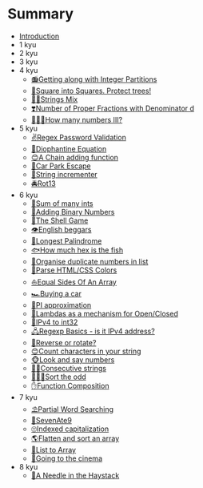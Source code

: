 # Summary

* [Introduction](README.md)
* 1 kyu
* 2 kyu
* 3 kyu
* 4 kyu
    * [📻Getting along with Integer Partitions](4-kyu/getting-along-with-integer-partitions.md)
    * [🔲Square into Squares. Protect trees!](4-kyu/square-into-squares-protect-trees.md)
    * [🖐🏽Strings Mix](4-kyu/strings-mix.md)
    * [❣️Number of Proper Fractions with Denominator d](4-kyu/number-of-proper-fractions-with-denominator-d.md)
    * [🤷🏾‍♂️How many numbers III?](4-kyu/how-many-numbers-iii.md)
* 5 kyu
    * [✌️Regex Password Validation](5-kyu/regex-password-validation.md)
    * [🏩Diophantine Equation](5-kyu/diophantine-equation.md)
    * [😊A Chain adding function](5-kyu/diophantine-equation.md)
    * [🐒Car Park Escape](5-kyu/car-park-escape.md)
    * [🙈String incrementer](5-kyu/string-incrementer.md)
    * [🚔Rot13](5-kyu/rot13-1.md)    
* 6 kyu
    * [🐶Sum of many ints](6-kyu/sum-of-many-ints.md)
    * [💖Adding Binary Numbers](6-kyu/adding-binary-numbers.md)
    * [🔮The Shell Game](6-kyu/the-shell-game.md)
    * [👁️English beggars](6-kyu/english-beggars.md)
    * [👀Longest Palindrome](6-kyu/longest-palindrome.md)
    * [🐟How much hex is the fish](6-kyu/how-much-hex-is-the-fish.md)
    * [🍥Organise duplicate numbers in list](6-kyu/organise-duplicate-numbers-in-list.md)
    * [🍇Parse HTML/CSS Colors](6-kyu/parse-html-slash-css-colors.md)
    * [⛵Equal Sides Of An Array](6-kyu/equal-sides-of-an-array.md)
    * [🏎️Buying a car](6-kyu/buying-a-car.md)
    * [🏴󠁢󠁲󠁰󠁩󠁿PI approximation](6-kyu/pi-approximation.md)
    * [🚪Lambdas as a mechanism for Open/Closed](6-kyu/lambdas-as-a-mechanism-for-open-slash-closed.md)
    * [🚈IPv4 to int32](6-kyu/ipv4-to-int32.md)
    * [🖧Regexp Basics - is it IPv4 address?](6-kyu/regexp-basics-is-it-ipv4-address.md)
    * [🤔Reverse or rotate?](6-kyu/reverse-or-rotate.md)
    * [😊Count characters in your string](6-kyu/count-characters-in-your-string.md)
    * [🐵Look and say numbers](6-kyu/look-and-say-numbers.md)
    * [👩🏽Consecutive strings](6-kyu/consecutive-strings.md)
    * [👯🏿‍♂️Sort the odd](6-kyu/sort-the-odd.md)
    * [✋Function Composition](6-kyu/function-composition.md)
* 7 kyu
    * [⛱️Partial Word Searching](7-kyu/partial-word-searching.md)
    * [🔪SevenAte9](7-kyu/sevenate9.md)
    * [🙄Indexed capitalization](7-kyu/indexed-capitalization.md)    
    * [🌎Flatten and sort an array](7-kyu/flatten-and-sort-an-array.md)    
    * [🌟List to Array](7-kyu/list-to-array.md)    
    * [🎉Going to the cinema](7-kyu/going-to-the-cinema.md)    
* 8 kyu
    * [🎂A Needle in the Haystack](8-kyu/a-needle-in-the-haystack.md)

